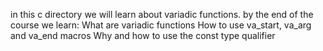 in this c directory we will learn about variadic functions. 
by the end of the course we learn:
What are variadic functions
How to use va_start, va_arg and va_end macros
Why and how to use the const type qualifier
